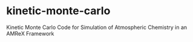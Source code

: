 # kinetic-monte-carlo
Kinetic Monte Carlo Code for Simulation of Atmospheric Chemistry in an AMReX Framework
